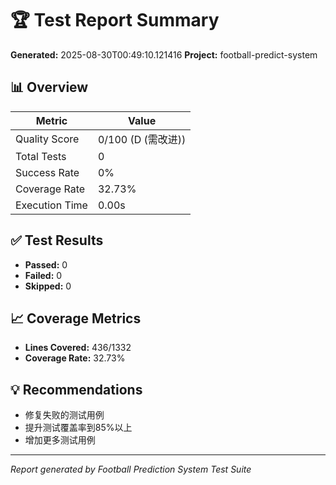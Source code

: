 # 🏆 Test Report Summary

**Generated:** 2025-08-30T00:49:10.121416
**Project:** football-predict-system

## 📊 Overview

| Metric | Value |
|--------|-------|
| Quality Score | 0/100 (D (需改进)) |
| Total Tests | 0 |
| Success Rate | 0% |
| Coverage Rate | 32.73% |
| Execution Time | 0.00s |

## ✅ Test Results

- **Passed:** 0
- **Failed:** 0
- **Skipped:** 0

## 📈 Coverage Metrics

- **Lines Covered:** 436/1332
- **Coverage Rate:** 32.73%

## 💡 Recommendations

- 修复失败的测试用例
- 提升测试覆盖率到85%以上
- 增加更多测试用例

---
*Report generated by Football Prediction System Test Suite*
